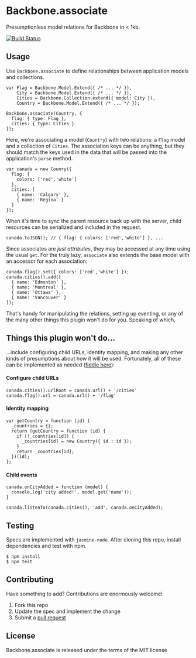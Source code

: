 Backbone.associate 
==================

Presumptionless model relations for Backbone in < 1kb.

[![Build Status](https://travis-ci.org/rjz/backbone-associate.png)](https://travis-ci.org/rjz/backbone-associate)


## Usage

Use `Backbone.associate` to define relationships between application models 
and collections.

    var Flag = Backbone.Model.Extend({ /* ... */ }),
        City = Backbone.Model.Extend({ /* ... */ }),
        Cities = Backbone.Collection.extend({ model: City }),
        Country = Backbone.Model.Extend({ /* ... */ });

    Backbone.associate(Country, {
      flag: { type: Flag },
      cities: { type: Cities }
    });

Here, we're associating a model (`Country`) with two relations: a `Flag`
model and a collection of `Cities`. The association keys can be anything,
but they should match the keys used in the data that will be passed into
the application's `parse` method.

    var canada = new Counry({
      flag: { 
        colors: ['red','white'] 
      },
      cities: [
        { name: 'Calgary' },
        { name: 'Regina' }
      ]
    });

When it's time to sync the parent resource back up with the server, 
child resources can be serialized and included in the request.

    canada.toJSON(); // { flag: { colors: ['red','white'] }, ...

Since associates are *just attributes*, they may be accessed at any 
time using the usual `get`. For the truly lazy, `associate` also extends
the base model with an accessor for each association:

    canada.flag().set({ colors: ['red','white'] });
    canada.cities().add([
      { name: 'Edmonton' },
      { name: 'Montreal' },
      { name: 'Ottawa' },
      { name: 'Vancouver' }
    ]);

That's handy for manipulating the relations, setting up eventing, or 
any of the many other things this plugin won't do for you. Speaking of
which,

## Things this plugin won't do...

...include configuring child URLs, identity mapping, and making any other 
kinds of presumptions about how it will be used. Fortunately, all of these 
can be implemented as needed 
([fiddle here](http://jsfiddle.net/rjzaworski/79T94/)):

#### Configure child URLs

    canada.cities().urlRoot = canada.url() + '/cities'
    canada.flag().url = canada.url() + '/flag'

#### Identity mapping

    var getCountry = function (id) {
      _countries = {};
      return (getCountry = function (id) {
        if (!_countries[id]) {
          _countries[id] = new Country({ id : id });
        }
        return _countries[id];
      })(id);
    };

#### Child events

    canada.onCityAdded = function (model) {
      console.log('city added!', model.get('name'));
    }

    canada.listenTo(canada.cities(), 'add', canada.onCityAdded);

## Testing

Specs are implemented with `jasmine-node`. After cloning this repo, 
install dependencies and test with npm.

    $ npm install
    $ npm test

## Contributing

Have something to add? Contributions are enormously welcome!

  1. Fork this repo
  2. Update the spec and implement the change
  3. Submit a [pull request](help.github.com/pull-requests/)

## License

Backbone.associate is released under the terms of the MIT license
